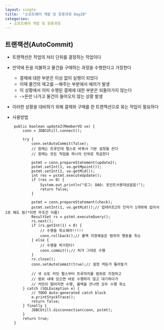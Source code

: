 ```yaml
---
layout: single
title:  "소프트웨어 개발 및 응용과정 Day20"
categories:
  - 소프트웨어 개발 및 응용과정
---
```


## 트랜잭션(AutoCommit)

* 트랜잭션은 작업의 처리 단위를 결정하는 작업이다
* 만약에 돈을 지불하고 물건을 구매하는 과정을 수행한다고 가정한다
  * 결제에 대한 부분은 이상 없이 실행이 되었다
  * 이때 물건의 재고를 --해주는 부분에서 에러가 발생
  * 이 상황에서 이미 수행된 결제에 대한 부분은 되돌아가지 않는다
  * ->돈만 나가고 물건이 들어오지 않는 상황 발생
* 이러한  상황을 대비하기 위해 결제와 구매를 한 트랜잭션으로 묶는 작업이 필요하다

* 사용방법

```
	public boolean update2(MemberVO vo) {
		conn = JDBCUtill.connect();

		try {
			conn.setAutoCommit(false);
			// 원래는 트루인데 펄스로 바꿔서 기본 설정을 끈다
			// 원래는 모든 작업을 하나의 단위로 취급한다

			pstmt = conn.prepareStatement(update2);
			pstmt.setInt(1, vo.getMpoint());
			pstmt.setInt(2, vo.getMid());
			int res = pstmt.executeUpdate();
			if (res == 0) {
				System.out.println("로그: DAO: 포인트사용대상없음!");
				return false;
			}

			pstmt = conn.prepareStatement(check);
			pstmt.setInt(1, vo.getMid());// 업데이트2의 인자가 1개밖에 없어서 1로 해도 됨(*이면 무조건 이름)
			ResultSet rs = pstmt.executeQuery();
			rs.next();
			if (rs.getInt(1) < 0) {
				// 수행을 취소해라!!!!!
				conn.rollback();// 롤백 지정해놓은 범위의 행동을 취소
			} else {
				// 수행을 허가한다!
				conn.commit();// 허가 그대로 수행
			}
			rs.close();
			conn.setAutoCommit(true);// 설정 꺼둔거 돌려놓기

			// 셋 오토 커밋 펄스부터 트루까지를 범위로 지정하고
			// 범위 내에 있으면 바로 수행하지 않고 대기하다가
			// 커밋이 떨어지면 수행, 롤백을 만나면 모두 수행 취소
		} catch (SQLException e) {
			// TODO Auto-generated catch block
			e.printStackTrace();
			return false;
		} finally {
			JDBCUtill.disconnection(conn, pstmt);
		}
		return true;
	}
```

